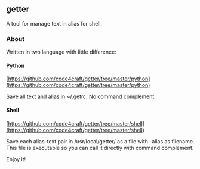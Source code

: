 getter
-------
A tool for manage text in alias for shell. 

### About

Written in two language with little difference:

#### Python

[https://github.com/code4craft/getter/tree/master/python](https://github.com/code4craft/getter/tree/master/python)

Save all text and alias in ~/.getrc. No command complement.

#### Shell

[https://github.com/code4craft/getter/tree/master/shell](https://github.com/code4craft/getter/tree/master/shell)

Save each alias-text pair in /usr/local/getter/ as a file with -alias as filename. This file is executable so you can call it directly with command complement.
	
Enjoy it!